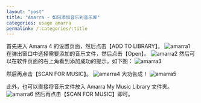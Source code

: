 ```yaml
---
layout: "post"
title: "Amarra - 如何添加音乐到音乐库"
categories: usage amarra
permalink: /:categories/:title
---
```


首先进入 Amarra 4 的设置页面，然后点击【ADD TO LIBRARY】。
![amarra1](https://i.imgur.com/j5HE2eT.png)
在弹出窗口中选择需要添加的音乐文件，然后点击【Open】。
![amarra2](https://i.imgur.com/IOvMOli.png)
然后可以在软件页面的右上角看到添加成功的提示。如下图：
![amarra3](https://i.imgur.com/d0Yr4kr.png)

然后再点击【SCAN FOR MUSIC】。
![amarra4](https://i.imgur.com/GufNobE.png)
大功告成！
![amarra5](https://i.imgur.com/AN9FwCB.png)

此外，也可以直接将音乐文件放入 Amarra My Music Library 文件夹。
![amarra6](https://i.imgur.com/l5gmLZ8.png)
然后再点击【SCAN FOR MUSIC】即可。
